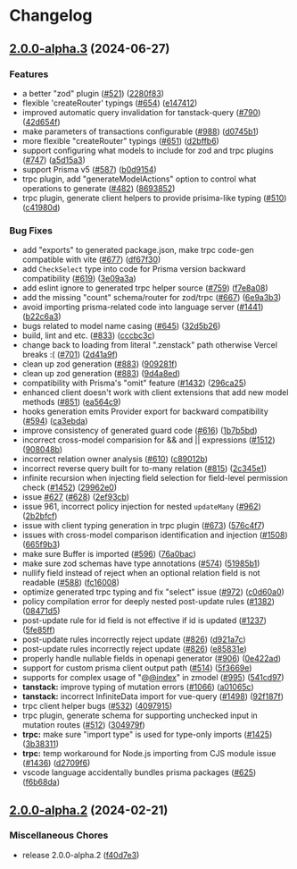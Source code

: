 # Changelog

## [2.0.0-alpha.3](https://github.com/jasonmacdonald/zenstack/compare/v2.0.0-alpha.2...v2.0.0-alpha.3) (2024-06-27)


### Features

* a better "zod" plugin ([#521](https://github.com/jasonmacdonald/zenstack/issues/521)) ([2280f83](https://github.com/jasonmacdonald/zenstack/commit/2280f83cd7f1f597fddfd6ab0c99417200124452))
* flexible 'createRouter' typings ([#654](https://github.com/jasonmacdonald/zenstack/issues/654)) ([e147412](https://github.com/jasonmacdonald/zenstack/commit/e14741231b37ef1430fa8a02446f5748a76a02d7))
* improved automatic query invalidation for tanstack-query ([#790](https://github.com/jasonmacdonald/zenstack/issues/790)) ([42d654f](https://github.com/jasonmacdonald/zenstack/commit/42d654fcfaa40b09fde578db79792c69e1e3b908))
* make parameters of transactions configurable ([#988](https://github.com/jasonmacdonald/zenstack/issues/988)) ([d0745b1](https://github.com/jasonmacdonald/zenstack/commit/d0745b149a5ce6abfef546de0b9243ddc4f6e765))
* more flexible "createRouter" typings ([#651](https://github.com/jasonmacdonald/zenstack/issues/651)) ([d2bffb6](https://github.com/jasonmacdonald/zenstack/commit/d2bffb62d48a550937ebe3c147f55b6fab55f172))
* support configuring what models to include for zod and trpc plugins ([#747](https://github.com/jasonmacdonald/zenstack/issues/747)) ([a5d15a3](https://github.com/jasonmacdonald/zenstack/commit/a5d15a30e7a22a3e875cc974391feb9ad6da7646))
* support Prisma v5 ([#587](https://github.com/jasonmacdonald/zenstack/issues/587)) ([b0d9154](https://github.com/jasonmacdonald/zenstack/commit/b0d9154270a89c6c93c7a8f1aada85c413d16d6f))
* trpc plugin, add "generateModelActions" option to control what operations to generate ([#482](https://github.com/jasonmacdonald/zenstack/issues/482)) ([8693852](https://github.com/jasonmacdonald/zenstack/commit/8693852a36522baf44ff7eb3a8c76d839c8a8081))
* trpc plugin, generate client helpers to provide prisima-like typing ([#510](https://github.com/jasonmacdonald/zenstack/issues/510)) ([c41980d](https://github.com/jasonmacdonald/zenstack/commit/c41980dddbbeacd51c72d109e09a8c7b4c17617c))


### Bug Fixes

* add "exports" to generated package.json, make trpc code-gen compatible with vite ([#677](https://github.com/jasonmacdonald/zenstack/issues/677)) ([df67f30](https://github.com/jasonmacdonald/zenstack/commit/df67f301119db23e5048464de2f73bff1a2adffc))
* add `CheckSelect` type into code for Prisma version backward compatibility ([#619](https://github.com/jasonmacdonald/zenstack/issues/619)) ([3e09a3a](https://github.com/jasonmacdonald/zenstack/commit/3e09a3a6646ae0f6e393cc0f92991c9b5d0c4d29))
* add eslint ignore to generated trpc helper source ([#759](https://github.com/jasonmacdonald/zenstack/issues/759)) ([f7e8a08](https://github.com/jasonmacdonald/zenstack/commit/f7e8a08987da4f6af3ad5058209cdc22720dce8f))
* add the missing "count" schema/router for zod/trpc ([#667](https://github.com/jasonmacdonald/zenstack/issues/667)) ([6e9a3b3](https://github.com/jasonmacdonald/zenstack/commit/6e9a3b3ce4f306716234a9598e4aac3c89e1e0be))
* avoid importing prisma-related code into language server ([#1441](https://github.com/jasonmacdonald/zenstack/issues/1441)) ([b22c6a3](https://github.com/jasonmacdonald/zenstack/commit/b22c6a3ce238ec766d910f23e83aea4e8f10c05d))
* bugs related to model name casing ([#645](https://github.com/jasonmacdonald/zenstack/issues/645)) ([32d5b26](https://github.com/jasonmacdonald/zenstack/commit/32d5b262cacdd03209a56027e4c2cbda1bc408c0))
* build, lint and etc. ([#833](https://github.com/jasonmacdonald/zenstack/issues/833)) ([cccbc3c](https://github.com/jasonmacdonald/zenstack/commit/cccbc3c82ad522d40bc76ad7b84b1305d378b1db))
* change back to loading from literal ".zenstack" path otherwise Vercel breaks :( ([#701](https://github.com/jasonmacdonald/zenstack/issues/701)) ([2d41a9f](https://github.com/jasonmacdonald/zenstack/commit/2d41a9fcffab2fa228356a5cc45b4c2ecd62fd63))
* clean up zod generation ([#883](https://github.com/jasonmacdonald/zenstack/issues/883)) ([909281f](https://github.com/jasonmacdonald/zenstack/commit/909281f8090734322c0cab09d0187b6b5e813c9a))
* clean up zod generation ([#883](https://github.com/jasonmacdonald/zenstack/issues/883)) ([9d4a8ed](https://github.com/jasonmacdonald/zenstack/commit/9d4a8ede7d42d1966fd5a12d64a5992092f4bc7d))
* compatibility with Prisma's "omit" feature ([#1432](https://github.com/jasonmacdonald/zenstack/issues/1432)) ([296ca25](https://github.com/jasonmacdonald/zenstack/commit/296ca259c8dd3e38fa988378df4a9e351a11b20b))
* enhanced client doesn't work with client extensions that add new model methods ([#851](https://github.com/jasonmacdonald/zenstack/issues/851)) ([ea564c9](https://github.com/jasonmacdonald/zenstack/commit/ea564c93e9ca2a888c0e53216633d66c733f6beb))
* hooks generation emits Provider export for backward compatibility ([#594](https://github.com/jasonmacdonald/zenstack/issues/594)) ([ca3ebda](https://github.com/jasonmacdonald/zenstack/commit/ca3ebdae4e213d3901bb5834fd9ebf1217da94a7))
* improve consistency of generated guard code ([#616](https://github.com/jasonmacdonald/zenstack/issues/616)) ([1b7b5bd](https://github.com/jasonmacdonald/zenstack/commit/1b7b5bda3f5106d31b7f5e70be27158fb8217600))
* incorrect cross-model comparision for && and || expressions ([#1512](https://github.com/jasonmacdonald/zenstack/issues/1512)) ([908048b](https://github.com/jasonmacdonald/zenstack/commit/908048b01430ff6552e8df558d5b5905136ea5cc))
* incorrect relation owner analysis ([#610](https://github.com/jasonmacdonald/zenstack/issues/610)) ([c89012b](https://github.com/jasonmacdonald/zenstack/commit/c89012bcb8d32588cc7f5a1df19088292e571cec))
* incorrect reverse query built for to-many relation ([#815](https://github.com/jasonmacdonald/zenstack/issues/815)) ([2c345e1](https://github.com/jasonmacdonald/zenstack/commit/2c345e1d4fe7274b7a08c1178afccede1d694327))
* infinite recursion when injecting field selection for field-level permission check ([#1452](https://github.com/jasonmacdonald/zenstack/issues/1452)) ([29962e0](https://github.com/jasonmacdonald/zenstack/commit/29962e0b48a73ae6d42f43f2575048ba9cf6a953))
* issue [#627](https://github.com/jasonmacdonald/zenstack/issues/627) ([#628](https://github.com/jasonmacdonald/zenstack/issues/628)) ([2ef93cb](https://github.com/jasonmacdonald/zenstack/commit/2ef93cb932e7aed6923cd3d7e69069d0c9ff161b))
* issue 961, incorrect policy injection for nested `updateMany` ([#962](https://github.com/jasonmacdonald/zenstack/issues/962)) ([2b2bfcf](https://github.com/jasonmacdonald/zenstack/commit/2b2bfcff965f9a70ff2764e6fbc7613b6f061685))
* issue with client typing generation in trpc plugin ([#673](https://github.com/jasonmacdonald/zenstack/issues/673)) ([576c4f7](https://github.com/jasonmacdonald/zenstack/commit/576c4f7a4858dfa2dcb9c1a7f75af8d1ca48a8ce))
* issues with cross-model comparison identification and injection ([#1508](https://github.com/jasonmacdonald/zenstack/issues/1508)) ([665f9b3](https://github.com/jasonmacdonald/zenstack/commit/665f9b33b58acc5170c4ccb8e73be525fbb89734))
* make sure Buffer is imported ([#596](https://github.com/jasonmacdonald/zenstack/issues/596)) ([76a0bac](https://github.com/jasonmacdonald/zenstack/commit/76a0bac9c63707baf34a072e398b63156c1e0640))
* make sure zod schemas have type annotations ([#574](https://github.com/jasonmacdonald/zenstack/issues/574)) ([51985b1](https://github.com/jasonmacdonald/zenstack/commit/51985b1279dca8e82a7275330a7b6597f37d15a4))
* nullify field instead of reject when an optional relation field is not readable ([#588](https://github.com/jasonmacdonald/zenstack/issues/588)) ([fc16008](https://github.com/jasonmacdonald/zenstack/commit/fc16008ba20aba18f39948f3ff13ec3bc79729e3))
* optimize generated trpc typing and fix "select" issue ([#972](https://github.com/jasonmacdonald/zenstack/issues/972)) ([c0d60a0](https://github.com/jasonmacdonald/zenstack/commit/c0d60a00eac9392cb061927126a41a5287467289))
* policy compilation error for deeply nested post-update rules ([#1382](https://github.com/jasonmacdonald/zenstack/issues/1382)) ([08471d5](https://github.com/jasonmacdonald/zenstack/commit/08471d5e0932bf696e8b6929c4490f191710060d))
* post-update rule for id field is not effective if id is updated ([#1237](https://github.com/jasonmacdonald/zenstack/issues/1237)) ([5fe85ff](https://github.com/jasonmacdonald/zenstack/commit/5fe85ffa50d012c65db542602448d5522b71ef9b))
* post-update rules incorrectly reject update ([#826](https://github.com/jasonmacdonald/zenstack/issues/826)) ([d921a7c](https://github.com/jasonmacdonald/zenstack/commit/d921a7ca6bef0341ccf5bc50e195156695129e7f))
* post-update rules incorrectly reject update ([#826](https://github.com/jasonmacdonald/zenstack/issues/826)) ([e85831e](https://github.com/jasonmacdonald/zenstack/commit/e85831e98d08a433febb5a8fecf8d539150ced08))
* properly handle nullable fields in openapi generator ([#906](https://github.com/jasonmacdonald/zenstack/issues/906)) ([0e422ad](https://github.com/jasonmacdonald/zenstack/commit/0e422adf1a7f274b850eeba09ef1781b13ce9f1b))
* support for custom prisma client output path ([#514](https://github.com/jasonmacdonald/zenstack/issues/514)) ([5f3669e](https://github.com/jasonmacdonald/zenstack/commit/5f3669e53363bbfb035f100d0c6e2d14cef69c24))
* supports for complex usage of "@[@index](https://github.com/index)" in zmodel ([#995](https://github.com/jasonmacdonald/zenstack/issues/995)) ([541cd97](https://github.com/jasonmacdonald/zenstack/commit/541cd973081cbbf2d9e2e571ee8f971bc859150c))
* **tanstack:** improve typing of mutation errors ([#1066](https://github.com/jasonmacdonald/zenstack/issues/1066)) ([a01065c](https://github.com/jasonmacdonald/zenstack/commit/a01065c0aa791d6591776b908f3e1e3c4d21424b))
* **tanstack:** incorrect InfiniteData import for vue-query ([#1498](https://github.com/jasonmacdonald/zenstack/issues/1498)) ([92f187f](https://github.com/jasonmacdonald/zenstack/commit/92f187f9190517df5baca795f12386c12c6694e9))
* trpc client helper bugs ([#532](https://github.com/jasonmacdonald/zenstack/issues/532)) ([4097915](https://github.com/jasonmacdonald/zenstack/commit/40979154c88d31d3891c361caf4ab16a4888b178))
* trpc plugin, generate schema for supporting unchecked input in mutation routes ([#512](https://github.com/jasonmacdonald/zenstack/issues/512)) ([304979f](https://github.com/jasonmacdonald/zenstack/commit/304979f4847258eff8b04675bc3e199ac0857173))
* **trpc:** make sure "import type" is used for type-only imports ([#1425](https://github.com/jasonmacdonald/zenstack/issues/1425)) ([3b38311](https://github.com/jasonmacdonald/zenstack/commit/3b38311e049761c226791224afab07fae21edd1f))
* **trpc:** temp workaround for Node.js importing from CJS module issue ([#1436](https://github.com/jasonmacdonald/zenstack/issues/1436)) ([d2709f6](https://github.com/jasonmacdonald/zenstack/commit/d2709f6a597c91015985188d435d26c799d514d1))
* vscode language accidentally bundles prisma packages  ([#625](https://github.com/jasonmacdonald/zenstack/issues/625)) ([f6b68da](https://github.com/jasonmacdonald/zenstack/commit/f6b68dabc9e089230bc6d8f8e802e8fbc43a8a69))

## [2.0.0-alpha.2](https://github.com/zenstackhq/zenstack/compare/v2.0.0-alpha.1...v2.0.0-alpha.2) (2024-02-21)


### Miscellaneous Chores

* release 2.0.0-alpha.2 ([f40d7e3](https://github.com/zenstackhq/zenstack/commit/f40d7e3718d4210137a2e131d28b5491d065b914))
